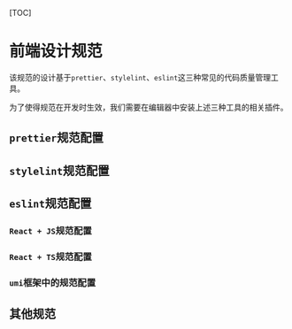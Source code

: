[TOC]

# 前端设计规范

该规范的设计基于`prettier`、`stylelint`、`eslint`这三种常见的代码质量管理工具。

为了使得规范在开发时生效，我们需要在编辑器中安装上述三种工具的相关插件。

## `prettier`规范配置

## `stylelint`规范配置

## `eslint`规范配置

### `React + JS`规范配置

### `React + TS`规范配置

### `umi`框架中的规范配置

## 其他规范